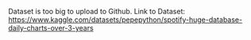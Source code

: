  Dataset is too big to upload to Github. Link to Dataset: https://www.kaggle.com/datasets/pepepython/spotify-huge-database-daily-charts-over-3-years
